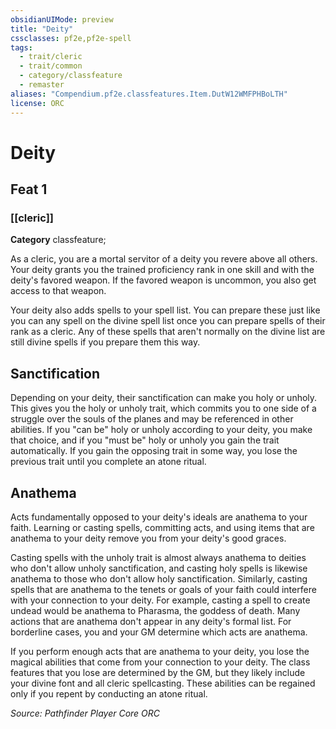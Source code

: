 ```yaml
---
obsidianUIMode: preview
title: "Deity"
cssclasses: pf2e,pf2e-spell
tags:
  - trait/cleric
  - trait/common
  - category/classfeature
  - remaster
aliases: "Compendium.pf2e.classfeatures.Item.DutW12WMFPHBoLTH"
license: ORC
---
```

# Deity
## Feat 1
### [[cleric]]

**Category** classfeature; 




As a cleric, you are a mortal servitor of a deity you revere above all others. Your deity grants you the trained proficiency rank in one skill and with the deity's favored weapon. If the favored weapon is uncommon, you also get access to that weapon.

Your deity also adds spells to your spell list. You can prepare these just like you can any spell on the divine spell list once you can prepare spells of their rank as a cleric. Any of these spells that aren't normally on the divine list are still divine spells if you prepare them this way.

## Sanctification

Depending on your deity, their sanctification can make you holy or unholy. This gives you the holy or unholy trait, which commits you to one side of a struggle over the souls of the planes and may be referenced in other abilities. If you "can be" holy or unholy according to your deity, you make that choice, and if you "must be" holy or unholy you gain the trait automatically. If you gain the opposing trait in some way, you lose the previous trait until you complete an atone ritual.

## Anathema

Acts fundamentally opposed to your deity's ideals are anathema to your faith. Learning or casting spells, committing acts, and using items that are anathema to your deity remove you from your deity's good graces.

Casting spells with the unholy trait is almost always anathema to deities who don't allow unholy sanctification, and casting holy spells is likewise anathema to those who don't allow holy sanctification. Similarly, casting spells that are anathema to the tenets or goals of your faith could interfere with your connection to your deity. For example, casting a spell to create undead would be anathema to Pharasma, the goddess of death. Many actions that are anathema don't appear in any deity's formal list. For borderline cases, you and your GM determine which acts are anathema.

If you perform enough acts that are anathema to your deity, you lose the magical abilities that come from your connection to your deity. The class features that you lose are determined by the GM, but they likely include your divine font and all cleric spellcasting. These abilities can be regained only if you repent by conducting an atone ritual.

*Source: Pathfinder Player Core*
*ORC*